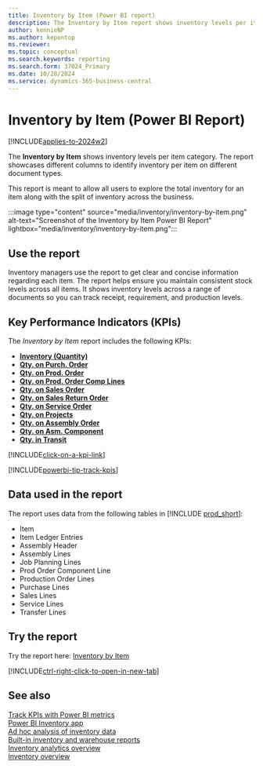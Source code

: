 ```yaml
---
title: Inventory by Item (Power BI report)
description: The Inventory by Item report shows inventory levels per item or item category.
author: kennieNP
ms.author: kepontop
ms.reviewer: 
ms.topic: conceptual
ms.search.keywords: reporting
ms.search.form: 37024_Primary
ms.date: 10/28/2024
ms.service: dynamics-365-business-central
---
```


# Inventory by Item (Power BI Report)

[!INCLUDE[applies-to-2024w2](includes/applies-to-2024w2.md)]

The **Inventory by Item** shows inventory levels per item category. The report showcases different columns to identify inventory per item on different document types.

This report is meant to allow all users to explore the total inventory for an item along with the split of inventory across the business.

:::image type="content" source="media/inventory/inventory-by-item.png" alt-text="Screenshot of the Inventory by Item Power BI Report" lightbox="media/inventory/inventory-by-item.png":::

## Use the report

Inventory managers use the report to get clear and concise information regarding each item. The report helps ensure you maintain consistent stock levels across all items. It shows inventory levels across a range of documents so you can track receipt, requirement, and production levels.

## Key Performance Indicators (KPIs)

The *Inventory by Item* report includes the following KPIs:

- [**Inventory (Quantity)**](inventory-powerbi-kpis.md#inventory-quantity)
- [**Qty. on Purch. Order**](inventory-powerbi-kpis.md#qty-on-purch-order)
- [**Qty. on Prod. Order**](inventory-powerbi-kpis.md#qty-on-prod-order)
- [**Qty. on Prod. Order Comp Lines**](inventory-powerbi-kpis.md#qty-on-prod-order-comp-lines)
- [**Qty. on Sales Order**](inventory-powerbi-kpis.md#qty-on-sales-order)
- [**Qty. on Sales Return Order**](inventory-powerbi-kpis.md#qty-on-sales-return-order)
- [**Qty. on Service Order**](inventory-powerbi-kpis.md#qty-on-service-order)
- [**Qty. on Projects**](inventory-powerbi-kpis.md#qty-on-projects)
- [**Qty. on Assembly Order**](inventory-powerbi-kpis.md#qty-on-assembly-order)
- [**Qty. on Asm. Component**](inventory-powerbi-kpis.md#qty-on-asm-component)
- [**Qty. in Transit**](inventory-powerbi-kpis.md#qty-in-transit)

[!INCLUDE[click-on-a-kpi-link](includes/click-on-a-kpi-link.md)] 

[!INCLUDE[powerbi-tip-track-kpis](includes/powerbi-tip-track-kpis.md)] 


## Data used in the report

The report uses data from the following tables in [!INCLUDE [prod_short](includes/prod_short.md)]:

- Item
- Item Ledger Entries
- Assembly Header
- Assembly Lines
- Job Planning Lines
- Prod Order Component Line
- Production Order Lines
- Purchase Lines
- Sales Lines
- Service Lines
- Transfer Lines

## Try the report

Try the report here: [Inventory by Item](https://businesscentral.dynamics.com?page=37024)

[!INCLUDE[ctrl-right-click-to-open-in-new-tab](includes/ctrl-right-click-to-open-in-new-tab.md)]

## See also

[Track KPIs with Power BI metrics](track-kpis-with-power-bi-metrics.md)  
[Power BI Inventory app](inventory-powerbi-app.md)  
[Ad hoc analysis of inventory data](ad-hoc-analysis-inventory.md)  
[Built-in inventory and warehouse reports](inventory-WMS-reports.md)  
[Inventory analytics overview](inventory-analytics-overview.md)  
[Inventory overview](inventory-manage-inventory.md)